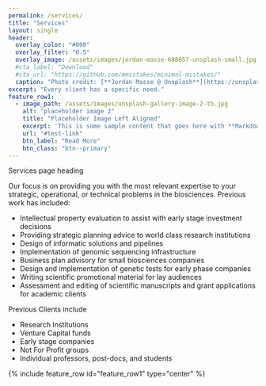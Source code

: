 ```yaml
---
permalink: /services/
title: "Services"
layout: single
header:
  overlay_color: "#000"
  overlay_filter: "0.5"
  overlay_image: /assets/images/jordan-masse-688057-unsplash-small.jpg
  #cta_label: "Download"
  #cta_url: "https://github.com/mmistakes/minimal-mistakes/"
  caption: "Photo credit: [**Jordan Masse @ Unsplash**](https://unsplash.com)"
excerpt: "Every client has a specific need."
feature_row1:
  - image_path: /assets/images/unsplash-gallery-image-2-th.jpg
    alt: "placeholder image 2"
    title: "Placeholder Image Left Aligned"
    excerpt: 'This is some sample content that goes here with **Markdown** formatting. Left aligned with `type="left"`'
    url: "#test-link"
    btn_label: "Read More"
    btn_class: "btn--primary"
---
```


Services page heading

Our focus is on providing you with the most relevant expertise to your strategic, operational, or technical problems in the biosciences. Previous work has included:

- Intellectual property evaluation to assist with early stage investment decisions
- Providing strategic planning advice to world class research institutions
- Design of informatic solutions and pipelines
- Implementation of genomic sequencing infrastructure
- Business plan advisory for small biosciences companies
- Design and implementation of genetic tests for early phase companies
- Writing scientific promotional material for lay audiences
- Assessment and editing of scientific manuscripts and grant applications for academic clients

Previous Clients include

- Research Institutions
- Venture Capital funds
- Early stage companies
- Not For Profit groups
- Individual professors, post-docs, and students
 
{% include feature_row id="feature_row1" type="center" %}
